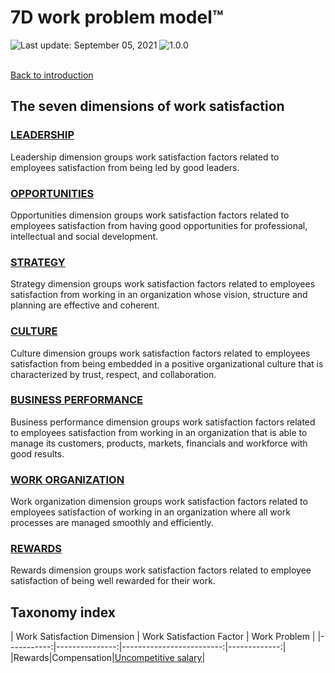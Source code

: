 # 7D work problem model™
<div align="left">
   <img id="last-update-badge" src="https://img.shields.io/badge/%F0%9F%93%85%20Last%20update%20-%20September%205%2C%202021-blue.svg" alt="Last update: September 05, 2021" /> <img src="https://img.shields.io/badge/ %E2%9C%94%20Taxonomy%20version%20-%201.0.0-yellow.svg" alt="1.0.0"/>
</div>
<br/>
 
[Back to introduction](README.md)

## The seven dimensions of work satisfaction

### [ LEADERSHIP ](dimensions/leadership.md)
Leadership dimension groups work satisfaction factors related to employees satisfaction from being led by good leaders.

### [ OPPORTUNITIES ](dimensions/opportunities.md)
Opportunities dimension groups work satisfaction factors related to employees satisfaction from having good opportunities for professional, intellectual and social development.

### [ STRATEGY ](dimensions/strategy.md)
Strategy dimension groups work satisfaction factors related to employees satisfaction from working in an organization whose vision, structure and planning are effective and coherent.

### [ CULTURE ](dimensions/culture.md)
Culture dimension groups work satisfaction factors related to employees satisfaction from being embedded in a positive organizational culture that is characterized by trust, respect, and collaboration.

### [ BUSINESS PERFORMANCE ](dimensions/business_performance.md)
Business performance dimension groups work satisfaction factors related to employees satisfaction from working in an organization that is able to manage its customers, products, markets, financials and workforce with good results.

### [ WORK ORGANIZATION ](dimensions/work_organization.md)
Work organization dimension groups work satisfaction factors related to employees satisfaction of working in an organization where all work processes are managed smoothly and efficiently.

### [ REWARDS ](dimensions/rewards.md)
Rewards dimension groups work satisfaction factors related to employee satisfaction of being well rewarded for their work.

## Taxonomy index

| Work Satisfaction Dimension | Work Satisfaction Factor | Work Problem |
|-----------:|---------------:|-------------------------:|-------------:|
|Rewards|Compensation|[Uncompetitive salary](dimensions/rewards.md#uncompetitive_salary)|
